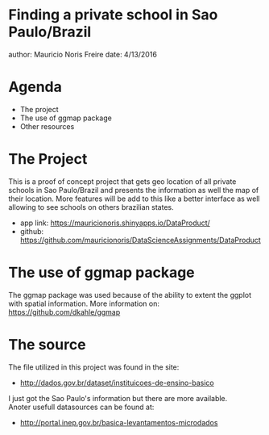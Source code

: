 Finding a private school in Sao Paulo/Brazil
========================================================
author: Mauricio Noris Freire
date:  4/13/2016

Agenda
========================================================


- The project
- The use of ggmap package
- Other resources

The Project
========================================================

This is a proof of concept project that gets geo location
of all private schools in Sao Paulo/Brazil and presents the
information as well the map of their location. More features
will be add to this like a better interface as well allowing
to see schools on others brazilian states.

- app link: https://mauricionoris.shinyapps.io/DataProduct/
- github: https://github.com/mauricionoris/DataScienceAssignments/DataProduct

The use of ggmap package
========================================================

The ggmap package was used because of the ability to extent the
ggplot with spatial information. More information on:
https://github.com/dkahle/ggmap

The source
========================================================

The file utilized in this project was found in the site:

- http://dados.gov.br/dataset/instituicoes-de-ensino-basico

I just got the Sao Paulo's information but there are more available.  
Anoter usefull datasources can be found at:

- http://portal.inep.gov.br/basica-levantamentos-microdados
